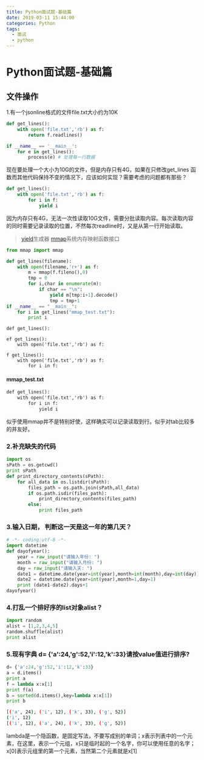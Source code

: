 ```yaml
---
title: Python面试题-基础篇
date: 2019-03-11 15:44:00
categories: Python
tags:
  - 面试
  - python
---
```

# Python面试题-基础篇
## 文件操作
1.有一个jsonline格式的文件file.txt大小约为10K
``` python
def get_lines():
    with open('file.txt','rb') as f:
        return f.readlines()

if __name__ == '__main__':
    for e in get_lines():
        process(e) # 处理每一行数据
```
 现在要处理一个大小为10G的文件，但是内存只有4G，如果在只修改get_lines 函数而其他代码保持不变的情况下，应该如何实现？需要考虑的问题都有那些？
``` python
def get_lines():
    with open('file.txt','rb') as f:
        for i in f:
            yield i
```
因为内存只有4G，无法一次性读取10G文件，需要分批读取内容。每次读取内容的同时需要记录读取的位置，不然每次readline时，又是从第一行开始读取。
>  [yield](yield.md)生成器
>   [mmap](mmap.md)系统内存映射函数接口
```python
from mmap import mmap

def get_lines(filename):
    with open(filename,'r+') as f:
        m = mmap(f.fileno(),0)
        tmp = 0
        for i,char in enumerate(m):
            if char == "\n":
                yield m[tmp:i+1].decode()
                tmp = tmp+1
if __name__ == "__main__":
    for i in get_lines("mmap_test.txt"):
        print i
```
```
def get_lines():

ef get_lines():
    with open('file.txt','rb') as f:

f get_lines():
    with open('file.txt','rb') as f:
        for i in f:
```
#### mmap_test.txt
```txt
def get_lines():
    with open('file.txt','rb') as f:
        for i in f:
            yield i
```
 似乎使用mmap并不是特别好使，这样确实可以记录读取到行。似乎对tab比较多的并友好。
### 2.补充缺失的代码
``` python
import os
sPath = os.getcwd()
print sPath
def print_directory_contents(sPath):
    for all_data in os.listdir(sPath):
        files_path = os.path.join(sPath,all_data)
        if os.path.isdir(files_path):
            print_directory_contents(files_path)
        else:
            print files_path
```
### 3.输入日期， 判断这一天是这一年的第几天？
``` python
# -*- coding:utf-8 -*-
import datetime
def dayofyear():
    year = raw_input("请输入年份: ")
    month = raw_input("请输入月份: ")
    day = raw_input("请输入天: ")
    date1 = datetime.date(year=int(year),month=int(month),day=int(day))
    date2 = datetime.date(year=int(year),month=1,day=1)
    print (date1-date2).days+1
dayofyear()
```
### 4.打乱一个排好序的list对象alist？
``` python
import random
alist = [1,2,3,4,5]
random.shuffle(alist)
print alist
```
### 5.现有字典 d= {'a':24,'g':52,'i':12,'k':33}请按value值进行排序?
```python
d= {'a':24,'g':52,'i':12,'k':33}
a = d.items()
print a
f = lambda x:x[1]
print f(a)
b = sorted(d.items(),key=lambda x:x[1])
print b
```
```bash
[('a', 24), ('i', 12), ('k', 33), ('g', 52)]
('i', 12)
[('i', 12), ('a', 24), ('k', 33), ('g', 52)]
```
  lambda是一个隐函数，是固定写法，不要写成别的单词；x表示列表中的一个元素，在这里，表示一个元组，x只是临时起的一个名字，你可以使用任意的名字；x[0]表示元组里的第一个元素，当然第二个元素就是x[1]